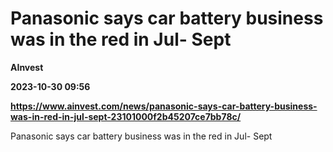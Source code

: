 # Panasonic says car battery business was in the red in Jul- Sept
**AInvest**

**2023-10-30 09:56**

**https://www.ainvest.com/news/panasonic-says-car-battery-business-was-in-red-in-jul-sept-23101000f2b45207ce7bb78c/**

Panasonic says car battery business was in the red in Jul- Sept